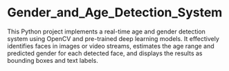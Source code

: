 # Gender_and_Age_Detection_System
This Python project implements a real-time age and gender detection system using OpenCV and pre-trained deep learning models. It effectively identifies faces in images or video streams, estimates the age range and predicted gender for each detected face, and displays the results as bounding boxes and text labels.

